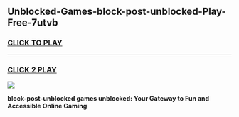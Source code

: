 
## Unblocked-Games-block-post-unblocked-Play-Free-7utvb
<h3>
<a href="https://premium76.site?title=block-post-unblocked&ref=20M">CLICK TO PLAY</a></h3>
<hr>

<h3>
<a href="https://premium76.site?title=block-post-unblocked&ref=20M">CLICK 2 PLAY</a>
  
</h3>

<a href="https://premium76.site?title=block-post-unblocked&ref=19M"><img src="https://clearcache.store/games.png"></a>


**block-post-unblocked games unblocked: Your Gateway to Fun and Accessible Online Gaming**
